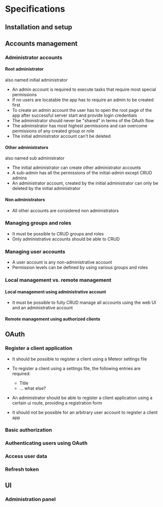 # Specifications

## Installation and setup

## Accounts management

### Administrator accounts

#### Root administrator

also named initial administrator

* An admin account is required to execute tasks that require most special permissions
* If no users are locatable the app has to require an admin to be created first
* To create an admin account the user has to open the root page of the app after successful server start and provide login credentials
* The administrator should never be "shared" in terms of the OAuth flow
* The administrator has most highest permissions and can overcome permissions of any created group or role
* The initial administrator account can't be deleted

#### Other administrators

also named sub administrator

* The initial administrator can create other administrator accounts
* A sub-admin has all the permissions of the initial-admin except CRUD admins
* An administrator account, created by the initial administrator can only be deleted by the initial administrator

#### Non administrators

* All other accounts are considered non administrators

### Managing groups and roles

* It must be possible to CRUD groups and roles
* Only administrative accounts should be able to CRUD



### Managing user accounts

* A user account is any non-administrative account
* Permission levels can be defined by using various groups and roles

### Local management vs. remote management

#### Local management using administrative account

* It must be possible to fully CRUD manage all accounts using the web UI and an administrative account

#### Remote management using authorized clients



## OAuth

### Register a client application

* It should be possible to register a client using a Meteor settings file
* To register a client using a settings file, the following entries are required:
  * Title
  * ... what else?
  
* An administrator should be able to register a client application using a certain ui route, providing a registration form
* It should not be possible for an arbitrary user account to register a client app

### Basic authorization

### Authenticating users using OAuth

### Access user data

### Refresh token

## UI

### Administration panel

